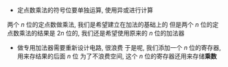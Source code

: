 - 定点数乘法的符号位要单独运算, 使用异或进行计算

两个 $n$ 位的定点数做乘法, 我们是希望建立在加法的基础上的
但是两个 $n$ 位的定点数乘法的结果是 $2n$ 位的, 我们还是希望使用原来的 $n$ 位的加法器
- 做专用加法器需要重新设计电路, 很浪费
于是呢, 我们添加一个 $n$ 位的寄存器, 用来存结果的后面 $n$ 位
为了不浪费空间, 这个 $n$ 位的寄存器还用来存储**乘数**

